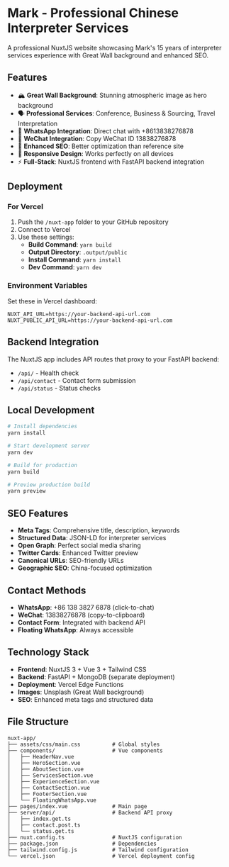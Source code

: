# Mark - Professional Chinese Interpreter Services

A professional NuxtJS website showcasing Mark's 15 years of interpreter services experience with Great Wall background and enhanced SEO.

## Features

- 🏔️ **Great Wall Background**: Stunning atmospheric image as hero background
- 🗣️ **Professional Services**: Conference, Business & Sourcing, Travel Interpretation
- 📱 **WhatsApp Integration**: Direct chat with +8613838276878
- 💬 **WeChat Integration**: Copy WeChat ID 13838276878
- 🚀 **Enhanced SEO**: Better optimization than reference site
- 📱 **Responsive Design**: Works perfectly on all devices
- ⚡ **Full-Stack**: NuxtJS frontend with FastAPI backend integration

## Deployment

### For Vercel

1. Push the `/nuxt-app` folder to your GitHub repository
2. Connect to Vercel
3. Use these settings:
   - **Build Command**: `yarn build`
   - **Output Directory**: `.output/public`
   - **Install Command**: `yarn install`
   - **Dev Command**: `yarn dev`

### Environment Variables

Set these in Vercel dashboard:

```
NUXT_API_URL=https://your-backend-api-url.com
NUXT_PUBLIC_API_URL=https://your-backend-api-url.com
```

## Backend Integration

The NuxtJS app includes API routes that proxy to your FastAPI backend:

- `/api/` - Health check
- `/api/contact` - Contact form submission
- `/api/status` - Status checks

## Local Development

```bash
# Install dependencies
yarn install

# Start development server
yarn dev

# Build for production
yarn build

# Preview production build
yarn preview
```

## SEO Features

- **Meta Tags**: Comprehensive title, description, keywords
- **Structured Data**: JSON-LD for interpreter services
- **Open Graph**: Perfect social media sharing
- **Twitter Cards**: Enhanced Twitter preview
- **Canonical URLs**: SEO-friendly URLs
- **Geographic SEO**: China-focused optimization

## Contact Methods

- **WhatsApp**: +86 138 3827 6878 (click-to-chat)
- **WeChat**: 13838276878 (copy-to-clipboard)
- **Contact Form**: Integrated with backend API
- **Floating WhatsApp**: Always accessible

## Technology Stack

- **Frontend**: NuxtJS 3 + Vue 3 + Tailwind CSS
- **Backend**: FastAPI + MongoDB (separate deployment)
- **Deployment**: Vercel Edge Functions
- **Images**: Unsplash (Great Wall background)
- **SEO**: Enhanced meta tags and structured data

## File Structure

```
nuxt-app/
├── assets/css/main.css          # Global styles
├── components/                  # Vue components
│   ├── HeaderNav.vue
│   ├── HeroSection.vue
│   ├── AboutSection.vue
│   ├── ServicesSection.vue
│   ├── ExperienceSection.vue
│   ├── ContactSection.vue
│   ├── FooterSection.vue
│   └── FloatingWhatsApp.vue
├── pages/index.vue              # Main page
├── server/api/                  # Backend API proxy
│   ├── index.get.ts
│   ├── contact.post.ts
│   └── status.get.ts
├── nuxt.config.ts               # NuxtJS configuration
├── package.json                 # Dependencies
├── tailwind.config.js           # Tailwind configuration
└── vercel.json                  # Vercel deployment config
```